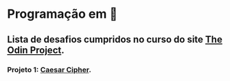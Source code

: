 # Programação em :ring:
## Lista de desafios cumpridos no curso do site [The Odin Project](https://www.theodinproject.com/).

### Projeto 1: [Caesar Cipher](https://www.theodinproject.com/paths/full-stack-ruby-on-rails/courses/ruby-programming/lessons/caesar-cipher).